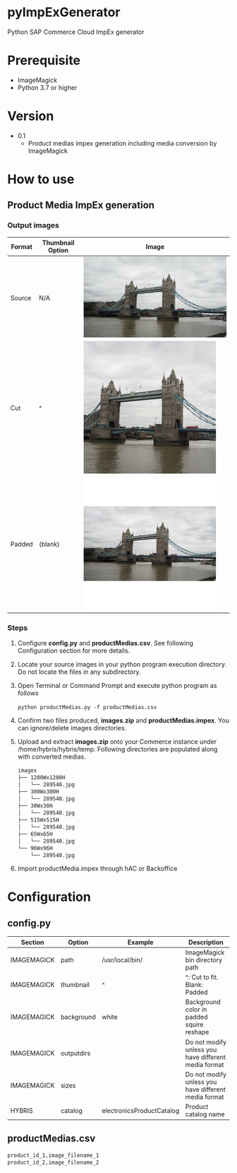 # pyImpExGenerator
Python SAP Commerce Cloud ImpEx generator

# Prerequisite
* ImageMagick
* Python 3.7 or higher

# Version
* 0.1
  * Product medias impex generation including media conversion by ImageMagick

# How to use
## Product Media ImpEx generation

### Output images

| Format | Thumbnail Option | Image |
|--|--|--|
| Source | N/A | <kbd><img src='_assets/P8150790-original.jpg'/></kbd> |
| Cut | ^ | <kbd><img src='_assets/P8150790-cut.jpg'/></kbd> |
| Padded | (blank) |  <kbd><img src='_assets/P8150790-padded.jpg'/></kbd> |


### Steps

  1. Configure **config.py** and **productMedias.csv**. See following Configuration section for more details.
  2. Locate your source images in your python program execution directory. Do not locate the files in any subdirectory.
  3. Open Terminal or Command Prompt and execute python program as follows

     `python productMedias.py -f productMedias.csv`
  4. Confirm two files produced, **images.zip** and **productMedias.impex**. You can ignore/delete images directories.
  5. Upload and extract **images.zip** onto your Commerce instance under /home/hybris/hybris/temp. Following directories are populated along with converted medias.

     ```
     images
     ├── 1200Wx1200H
     │   └── 289540.jpg
     ├── 300Wx300H
     │   └── 289540.jpg
     ├── 30Wx30H
     │   └── 289540.jpg
     ├── 515Wx515H
     │   └── 289540.jpg
     ├── 65Wx65H
     │   └── 289540.jpg
     └── 96Wx96H
         └── 289540.jpg
     ```  
  6. Import productMedia.impex through hAC or Backoffice

# Configuration
## config.py

| Section   | Option   | Example       | Description                              |
|-----------|----------|---------------|------------------------------------------|
|IMAGEMAGICK|path      |/usr/local/bin/|ImageMagick bin directory path            |
|IMAGEMAGICK|thumbnail |^              |^: Cut to fit. Blank: Padded              |
|IMAGEMAGICK|background|white|Background color in padded squire reshape           |
|IMAGEMAGICK|outputdirs|     |Do not modify unless you have different media format|
|IMAGEMAGICK|sizes     |     |Do not modify unless you have different media format|
|HYBRIS     |catalog   |electronicsProductCatalog|Product catalog name            |

## productMedias.csv

```
product_id_1,image_filename_1
product_id_2,image_filename_2
```
